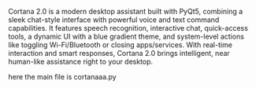 Cortana 2.0 is a modern desktop assistant built with PyQt5, combining a sleek chat-style interface with powerful voice and text command capabilities. 
It features speech recognition, interactive chat, quick-access tools, a dynamic UI with a blue gradient theme, and system-level actions like toggling Wi-Fi/Bluetooth or closing apps/services. 
With real-time interaction and smart responses, Cortana 2.0 brings intelligent, near human-like assistance right to your desktop.

here the main file is cortanaaa.py 
